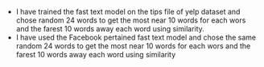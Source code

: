 - I have trained the fast text model on the tips file of yelp dataset and chose random 
24 words to get the most near 10 words for each wors and the farest 10 words away 
each word using similarity.
- I have used the Facebook pertained fast text model and chose the same random 24 
words to get the most near 10 words for each wors and the farest 10 words away each 
word using similarity
